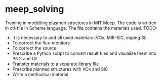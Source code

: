 # meep_solving

Training in modelling plasmon structures in MIT Meep. The code is written in ctl-file in Scheme language. The file contains the materials used. 
TODO:
 - It is necessary to add all used materials (VOx, MIR-SiC, doping Si)
 - To correct the flux-monitors
 - To correct the source
 - Prescribe a Python script to convert result files and visualize them into PNG and Gif
 - Transfer materials to a separate library file
 - Prescribe planned structures with VOx and SiC
 - Write a methodical material

